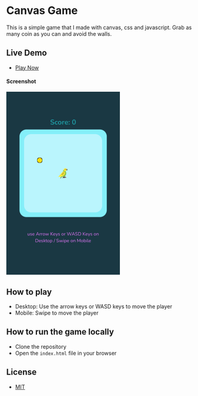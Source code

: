 # Canvas Game

This is a simple game that I made with canvas, css and javascript. Grab as many coin as you can and avoid the walls.

## Live Demo

- [Play Now](https://emanuelefavero.github.io/canvas-game/)

#### Screenshot

<img src="screenshot.jpg" alt="screenshot" width="300">

## How to play

- Desktop: Use the arrow keys or WASD keys to move the player
- Mobile: Swipe to move the player

## How to run the game locally

- Clone the repository
- Open the `index.html` file in your browser

## License

- [MIT](LICENSE.md)
